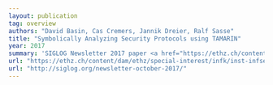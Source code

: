 ```yaml
---
layout: publication
tag: overview
authors: "David Basin, Cas Cremers, Jannik Dreier, Ralf Sasse"
title: "Symbolically Analyzing Security Protocols using TAMARIN"
year: 2017
summary: 'SIGLOG Newsletter 2017 paper <a href="https://ethz.ch/content/dam/ethz/special-interest/infk/inst-infsec/information-security-group-dam/research/publications/pub2017/siglog-tamarin.pdf" target="_blank">[PDF]</a>: the paper published in the <a href="http://siglog.org/newsletter-october-2017/" target="_blank">SIGLOG Newsletter October 2017</a>, presenting an overview of Tamarin and its features: "Symbolically Analyzing Security Protocols using TAMARIN", by David Basin, Cas Cremers, Jannik Dreier, Ralf Sasse.'
url: "https://ethz.ch/content/dam/ethz/special-interest/infk/inst-infsec/information-security-group-dam/research/publications/pub2017/siglog-tamarin.pdf"
url: "http://siglog.org/newsletter-october-2017/"
---
```

